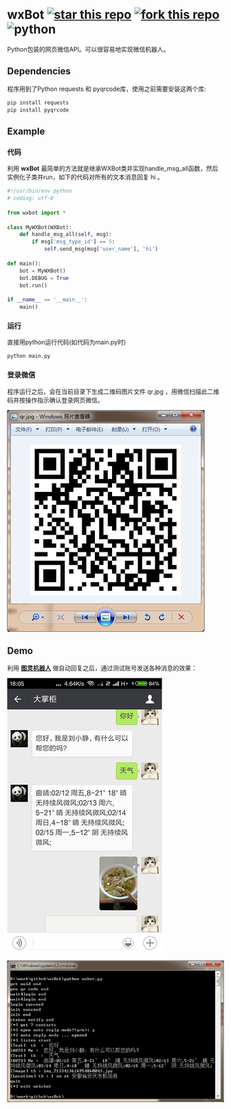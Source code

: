 # wxBot [![star this repo](http://github-svg-buttons.herokuapp.com/star.svg?user=liuwons&repo=wxBot&style=flat&background=1081C1)](http://github.com/liuwons/wxBot) [![fork this repo](http://github-svg-buttons.herokuapp.com/fork.svg?user=liuwons&repo=wxBot&style=flat&background=1081C1)](http://github.com/liuwons/wxBot/fork) ![python](https://img.shields.io/badge/python-2.7-ff69b4.svg)

Python包装的网页微信API。可以很容易地实现微信机器人。

## Dependencies
程序用到了Python requests 和 pyqrcode库，使用之前需要安装这两个库:

```bash
pip install requests
pip install pyqrcode
```

## Example
### 代码

利用 **wxBot** 最简单的方法就是继承WXBot类并实现handle_msg_all函数，然后实例化子类并run，如下的代码对所有的文本消息回复 hi 。
```python
#!/usr/bin/env python
# coding: utf-8

from wxbot import *

class MyWXBot(WXBot):
    def handle_msg_all(self, msg):
        if msg['msg_type_id'] == 5:
            self.send_msg(msg['user_name'], 'hi')

def main():
    bot = MyWXBot()
    bot.DEBUG = True
    bot.run()

if __name__ == '__main__':
    main()
```

### 运行

直接用python运行代码(如代码为main.py时)

``` python
python main.py
```

### 登录微信

程序运行之后，会在当前目录下生成二维码图片文件 qr.jpg ，用微信扫描此二维码并按操作指示确认登录网页微信。


![1](img/1.png)

## Demo
利用 **[图灵机器人](http://www.tuling123.com/)** 做自动回复之后，通过测试账号发送各种消息的效果：

![向机器人发送消息](img/send_msg.png)

![后台](img/backfront.jpg)
